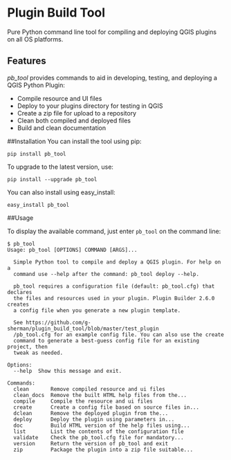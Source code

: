 Plugin Build Tool
=================

Pure Python command line tool for compiling and deploying QGIS plugins on all OS platforms.

## Features

*pb_tool* provides commands to aid in developing, testing, and deploying
a QGIS Python Plugin:

* Compile resource and UI files
* Deploy to your plugins directory for testing in QGIS
* Create a zip file for upload to a repository
* Clean both compiled and deployed files
* Build and clean documentation

##Installation
You can install the tool using pip:

    pip install pb_tool

To upgrade to the latest version, use:

    pip install --upgrade pb_tool

You can also install using easy_install:

    easy_install pb_tool

##Usage

To display the available command, just enter `pb_tool` on the command line:

    $ pb_tool
    Usage: pb_tool [OPTIONS] COMMAND [ARGS]...

      Simple Python tool to compile and deploy a QGIS plugin. For help on a
      command use --help after the command: pb_tool deploy --help.

      pb_tool requires a configuration file (default: pb_tool.cfg) that declares
      the files and resources used in your plugin. Plugin Builder 2.6.0 creates
      a config file when you generate a new plugin template.

      See https://github.com/g-sherman/plugin_build_tool/blob/master/test_plugin
      /pb_tool.cfg for an example config file. You can also use the create
      command to generate a best-guess config file for an existing project, then
      tweak as needed.

    Options:
      --help  Show this message and exit.

    Commands:
      clean       Remove compiled resource and ui files
      clean_docs  Remove the built HTML help files from the...
      compile     Compile the resource and ui files
      create      Create a config file based on source files in...
      dclean      Remove the deployed plugin from the...
      deploy      Deploy the plugin using parameters in...
      doc         Build HTML version of the help files using...
      list        List the contents of the configuration file
      validate    Check the pb_tool.cfg file for mandatory...
      version     Return the version of pb_tool and exit
      zip         Package the plugin into a zip file suitable...
